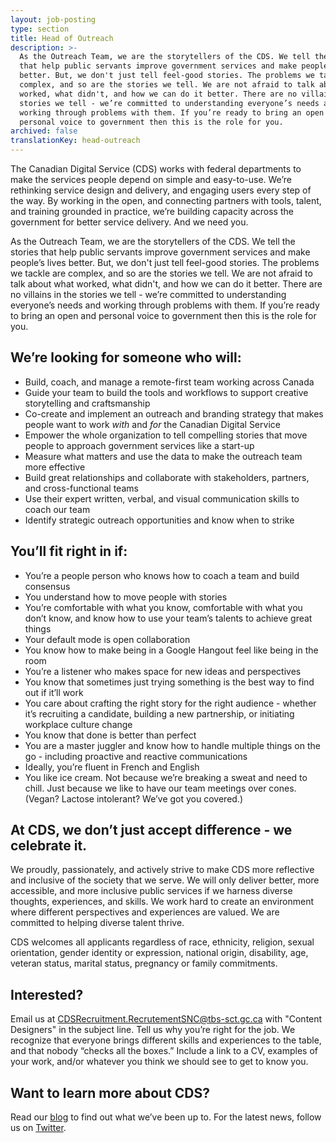 ```yaml
---
layout: job-posting
type: section
title: Head of Outreach
description: >-
  As the Outreach Team, we are the storytellers of the CDS. We tell the stories
  that help public servants improve government services and make people’s lives
  better. But, we don't just tell feel-good stories. The problems we tackle are
  complex, and so are the stories we tell. We are not afraid to talk about what
  worked, what didn't, and how we can do it better. There are no villains in the
  stories we tell - we’re committed to understanding everyone’s needs and
  working through problems with them. If you’re ready to bring an open and
  personal voice to government then this is the role for you. 
archived: false
translationKey: head-outreach
---
```

The Canadian Digital Service (CDS) works with federal departments to make the services people depend on simple and easy-to-use. We’re rethinking service design and delivery, and engaging users every step of the way. By working in the open, and connecting partners with tools, talent, and training grounded in practice, we’re building capacity across the government for better service delivery. And we need you.

As the Outreach Team, we are the storytellers of the CDS. We tell the stories that help public servants improve government services and make people’s lives better. But, we don't just tell feel-good stories. The problems we tackle are complex, and so are the stories we tell. We are not afraid to talk about what worked, what didn't, and how we can do it better. There are no villains in the stories we tell - we’re committed to understanding everyone’s needs and working through problems with them. If you’re ready to bring an open and personal voice to government then this is the role for you. 

## We’re looking for someone who will:
* Build, coach, and manage a remote-first team working across Canada
* Guide your team to build the tools and workflows to support creative storytelling and craftsmanship
* Co-create and implement an outreach and branding strategy that makes people want to work *with* and *for* the Canadian Digital Service
* Empower the whole organization to tell compelling stories that move people to approach government services like a start-up
* Measure what matters and use the data to make the outreach team more effective
* Build great relationships and collaborate with stakeholders, partners, and cross-functional teams
* Use their expert written, verbal, and visual communication skills to coach our team
* Identify strategic outreach opportunities and know when to strike
 
## You’ll fit right in if:
* You’re a people person who knows how to coach a team and build consensus
* You understand how to move people with stories 
* You’re comfortable with what you know, comfortable with what you don’t know, and know how to use your team’s talents to achieve great things
* Your default mode is open collaboration
* You know how to make being in a Google Hangout feel like being in the room
* You’re a listener who makes space for new ideas and perspectives
* You know that sometimes just trying something is the best way to find out if it’ll work
* You care about crafting the right story for the right audience - whether it’s recruiting a candidate, building a new partnership, or initiating workplace culture change 
* You know that done is better than perfect
* You are a master juggler and know how to handle multiple things on the go - including proactive and reactive communications
* Ideally, you’re fluent in French and English 
* You like ice cream. Not because we’re breaking a sweat and need to chill. Just because we like to have our team meetings over cones. (Vegan? Lactose intolerant? We’ve got you covered.)

## At CDS, we don’t just accept difference - we celebrate it.
We proudly, passionately, and actively strive to make CDS more reflective and inclusive of the society that we serve. We will only deliver better, more accessible, and more inclusive public services if we harness diverse thoughts, experiences, and skills. We work hard to create an environment where different perspectives and experiences are valued. We are committed to helping diverse talent thrive.

CDS welcomes all applicants regardless of race, ethnicity, religion, sexual orientation, gender identity or expression, national origin, disability, age, veteran status, marital status, pregnancy or family commitments.

## Interested?

Email us at [CDSRecruitment.RecrutementSNC@tbs-sct.gc.ca](mailto:CDSRecruitment.RecrutementSNC@tbs-sct.gc.ca) with "Content Designers" in the subject line. Tell us why you’re right for the job. We recognize that everyone brings different skills and experiences to the table, and that nobody “checks all the boxes.” Include a link to a CV, examples of your work, and/or whatever you think we should see to get to know you.

## Want to learn more about CDS?

Read our [blog](https://digital.canada.ca/blog/) to find out what we’ve been up to.
For the latest news, follow us on [Twitter](https://twitter.com/CDS_GC).
